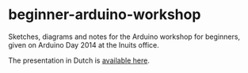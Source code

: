 beginner-arduino-workshop
=========================

Sketches, diagrams and notes for the Arduino workshop for beginners, given on Arduino Day 2014 at the Inuits office.

The presentation in Dutch is [available here](http://rasschaert.github.io/beginner-arduino-workshop/presentation/nl.html).
